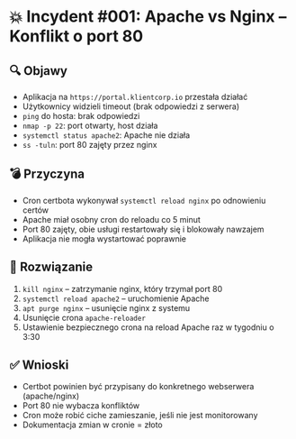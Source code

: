 # 💥 Incydent #001: Apache vs Nginx – Konflikt o port 80

## 🔍 Objawy
- Aplikacja na `https://portal.klientcorp.io` przestała działać
- Użytkownicy widzieli timeout (brak odpowiedzi z serwera)
- `ping` do hosta: brak odpowiedzi  
- `nmap -p 22`: port otwarty, host działa  
- `systemctl status apache2`: Apache nie działa  
- `ss -tuln`: port 80 zajęty przez nginx

## 💣 Przyczyna
- Cron certbota wykonywał `systemctl reload nginx` po odnowieniu certów  
- Apache miał osobny cron do reloadu co 5 minut  
- Port 80 zajęty, obie usługi restartowały się i blokowały nawzajem  
- Aplikacja nie mogła wystartować poprawnie

## 🔧 Rozwiązanie
1. `kill nginx` – zatrzymanie nginx, który trzymał port 80  
2. `systemctl reload apache2` – uruchomienie Apache  
3. `apt purge nginx` – usunięcie nginx z systemu  
4. Usunięcie crona `apache-reloader`  
5. Ustawienie bezpiecznego crona na reload Apache raz w tygodniu o 3:30

## ✅ Wnioski
- Certbot powinien być przypisany do konkretnego webserwera (apache/nginx)  
- Port 80 nie wybacza konfliktów  
- Cron może robić ciche zamieszanie, jeśli nie jest monitorowany  
- Dokumentacja zmian w cronie = złoto  
